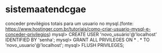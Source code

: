 # sistemaatendcgae

conceder previlégios totais para um usuario no mysql.(fonte: https://www.hostinger.com.br/tutoriais/como-criar-usuario-mysql-e-conceder-privilegios)
mysql> CREATE USER 'novo_usuário'@'localhost' IDENTIFIED BY 'senha';
mysql> GRANT ALL PRIVILEGES ON * . * TO 'novo_usuario'@'localhost';
mysql> FLUSH PRIVILEGES;
